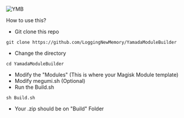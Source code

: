![YMB](https://github.com/user-attachments/assets/6c98b53c-c320-4565-9ae0-f7fbc9136936)

How to use this?

- Git clone this repo
```
git clone https://github.com/LoggingNewMemory/YamadaModuleBuilder
```
- Change the directory
```
cd YamadaModuleBuilder
```
- Modify the "Modules" (This is where your Magisk Module template)
- Modify megumi.sh (Optional)
- Run the Build.sh
```
sh Build.sh
```
- Your .zip should be on "Build" Folder
